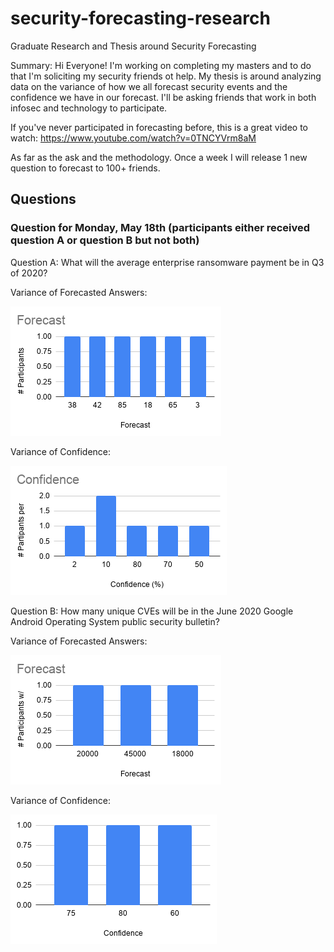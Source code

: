 # security-forecasting-research
Graduate Research and Thesis around Security Forecasting

Summary:
Hi Everyone! I'm working on completing my masters and to do that I'm soliciting my security friends ot help. My thesis is around analyzing data on the variance of how we all forecast security events and the confidence we have in our forecast. I'll be asking friends that work in both infosec and technology to participate. 

If you've never participated in forecasting before, this is a great video to watch: https://www.youtube.com/watch?v=0TNCYVrm8aM

As far as the ask and the methodology.
Once a week I will release 1 new question to forecast to 100+ friends. 

## Questions

### Question for Monday, May 18th (participants either received question A or question B but not both)


Question A:
What will the average enterprise ransomware payment be in Q3 of 2020?

Variance of Forecasted Answers:

![Survey3A Results](results/survey_3a_forecast_results.png)

Variance of Confidence:

![Survey3A Results](results/survey_3a_confidence_results.png)

Question B:
How many unique CVEs will be in the June 2020 Google Android Operating System public security bulletin?

Variance of Forecasted Answers:

![Survey3B Results](results/survey_3b_forecast_results.png)

Variance of Confidence:

![Survey3B Results](results/survey_3b_confidence_results.png)

